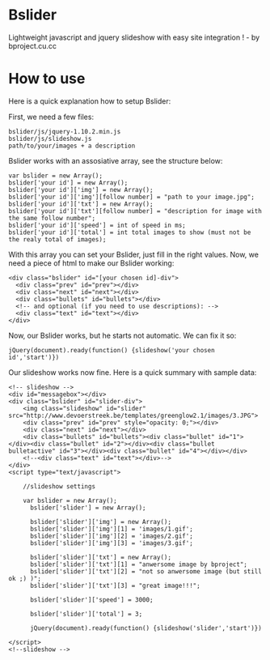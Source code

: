 Bslider
=======

Lightweight javascript and jquery slideshow with easy site integration ! - by bproject.cu.cc

How to use
==========

Here is a quick explanation how to setup Bslider:

  First, we need a few files:
  
    bslider/js/jquery-1.10.2.min.js
    bslider/js/slideshow.js
    path/to/your/images + a description

  Bslider works with an assosiative array, see the structure below:
    
    var bslider = new Array();
    bslider['your id'] = new Array();
    bslider['your id']['img'] = new Array();
    bslider['your id']['img'][follow number] = "path to your image.jpg";
    bslider['your id']['txt'] = new Array();
    bslider['your id']['txt'][follow number] = "description for image with the same follow number";
    bslider['your id']['speed'] = int of speed in ms;
    bslider['your id']['total'] = int total images to show (must not be the realy total of images);
    
  With this array you can set your Bslider, just fill in the right values.
  Now, we need a piece of html to make our Bslider working:
  
    <div class="bslider" id="[your chosen id]-div">
      <div class="prev" id="prev"></div>
      <div class="next" id="next"></div>
      <div class="bullets" id="bullets"></div>
      <!-- and optional (if you need to use descriptions): -->
      <div class="text" id="text"></div>
    </div>

  Now, our Bslider works, but he starts not automatic. We can fix it so:
  
    jQuery(document).ready(function() {slideshow('your chosen id','start')})
    
  Our slideshow works now fine.
  Here is a quick summary with sample data:

    <!-- slideshow -->
    <div id="messagebox"></div>
    <div class="bslider" id="slider-div">
        <img class="slideshow" id="slider" src="http://www.devoerstreek.be/templates/greenglow2.1/images/3.JPG">
        <div class="prev" id="prev" style="opacity: 0;"></div>
        <div class="next" id="next"></div>
        <div class="bullets" id="bullets"><div class="bullet" id="1"></div><div class="bullet" id="2"></div><div class="bullet bulletactive" id="3"></div><div class="bullet" id="4"></div></div>
        <!--<div class="text" id="text"></div>-->
    </div>
    <script type="text/javascript">
            
        //slideshow settings
    
        var bslider = new Array();  
          bslider['slider'] = new Array();
        
          bslider['slider']['img'] = new Array();
          bslider['slider']['img'][1] = 'images/1.gif';
          bslider['slider']['img'][2] = 'images/2.gif';
          bslider['slider']['img'][3] = 'images/3.gif';
        
          bslider['slider']['txt'] = new Array();
          bslider['slider']['txt'][1] = "anwersome image by bproject";
          bslider['slider']['txt'][2] = "not so anwersome image (but still ok ;) )";
          bslider['slider']['txt'][3] = "great image!!!";
        
          bslider['slider']['speed'] = 3000;
        
          bslider['slider']['total'] = 3;
    
          jQuery(document).ready(function() {slideshow('slider','start')})
      
    </script>
    <!--slideshow -->
    
